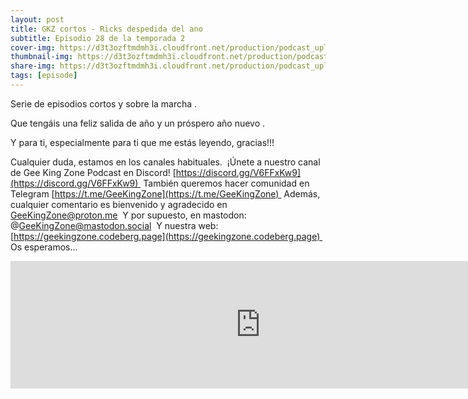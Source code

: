 ```yaml
---
layout: post
title: GKZ cortos - Ricks despedida del ano
subtitle: Episodio 28 de la temporada 2
cover-img: https://d3t3ozftmdmh3i.cloudfront.net/production/podcast_uploaded_nologo/14743809/14743809-1619370377976-ce118b9b0f9a8.jpg
thumbnail-img: https://d3t3ozftmdmh3i.cloudfront.net/production/podcast_uploaded_nologo/14743809/14743809-1619370377976-ce118b9b0f9a8.jpg
share-img: https://d3t3ozftmdmh3i.cloudfront.net/production/podcast_uploaded_nologo/14743809/14743809-1619370377976-ce118b9b0f9a8.jpg
tags: [episode]
---
```


Serie de episodios cortos y sobre la marcha .

Que tengáis una feliz salida de año y un próspero año nuevo .

Y para ti, especialmente para ti que me estás leyendo, gracias!!!

Cualquier duda, estamos en los canales habituales. 
¡Únete a nuestro canal de Gee King Zone Podcast en Discord! [https://discord.gg/V6FFxKw9](https://discord.gg/V6FFxKw9) 
También queremos hacer comunidad en Telegram [https://t.me/GeeKingZone](https://t.me/GeeKingZone) 
Además, cualquier comentario es bienvenido y agradecido en GeeKingZone@proton.me 
Y por supuesto, en mastodon: @GeeKingZone@mastodon.social 
Y nuestra web: [https://geekingzone.codeberg.page](https://geekingzone.codeberg.page) 
Os esperamos...
<iframe src='https://podcasters.spotify.com/pod/show/geekingzone/episodes/GKZ-cortos---Ricks-despedida-del-ao-e1su4nd' height='204px' width='800px' frameborder='0' scrolling='no'></iframe>
